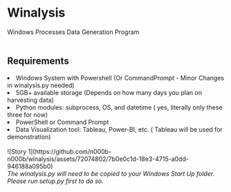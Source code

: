 # Winalysis
Windows Processes Data Generation Program
<br>
<br>
<h2>Requirements</h2>
<li>Windows System with Powershell (Or CommandPrompt - Minor Changes in winalysis.py needed)</li>
<li>5GB+ available storage (Depends on how many days you plan on harvesting data)</li>
<li>Python modules: subprocess, OS, and datetime ( yes, literally only these three for now)</li>
<li>PowerShell or Command Prompt</li>
<li>Data Visualization tool: Tableau, Power-BI, etc. ( Tableau will be used for demonstration)</li>
<br>
![Story 1](https://github.com/n000b-n000b/winalysis/assets/72074802/7b0e0c1d-18e3-4715-a0dd-946188a095b0)

<br>
<i>The winalysis.py will need to be copied to your Windows Start Up folder.</i>
<br>
<i>Please run setup.py first to do so.</i>
